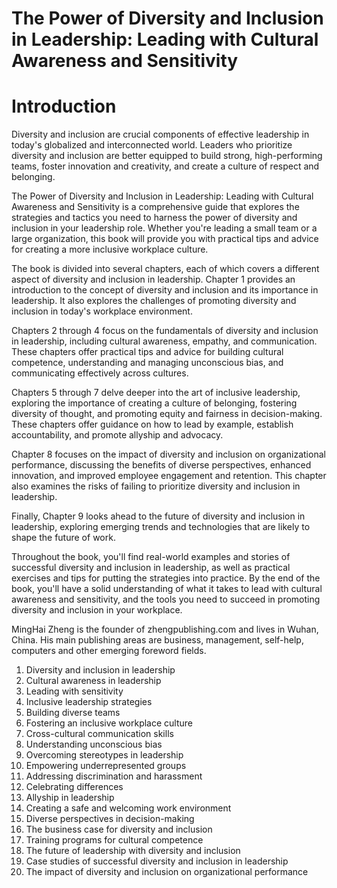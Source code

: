 # The Power of Diversity and Inclusion in Leadership: Leading with Cultural Awareness and Sensitivity

# Introduction

Diversity and inclusion are crucial components of effective leadership in today's globalized and interconnected world. Leaders who prioritize diversity and inclusion are better equipped to build strong, high-performing teams, foster innovation and creativity, and create a culture of respect and belonging.

The Power of Diversity and Inclusion in Leadership: Leading with Cultural Awareness and Sensitivity is a comprehensive guide that explores the strategies and tactics you need to harness the power of diversity and inclusion in your leadership role. Whether you're leading a small team or a large organization, this book will provide you with practical tips and advice for creating a more inclusive workplace culture.

The book is divided into several chapters, each of which covers a different aspect of diversity and inclusion in leadership. Chapter 1 provides an introduction to the concept of diversity and inclusion and its importance in leadership. It also explores the challenges of promoting diversity and inclusion in today's workplace environment.

Chapters 2 through 4 focus on the fundamentals of diversity and inclusion in leadership, including cultural awareness, empathy, and communication. These chapters offer practical tips and advice for building cultural competence, understanding and managing unconscious bias, and communicating effectively across cultures.

Chapters 5 through 7 delve deeper into the art of inclusive leadership, exploring the importance of creating a culture of belonging, fostering diversity of thought, and promoting equity and fairness in decision-making. These chapters offer guidance on how to lead by example, establish accountability, and promote allyship and advocacy.

Chapter 8 focuses on the impact of diversity and inclusion on organizational performance, discussing the benefits of diverse perspectives, enhanced innovation, and improved employee engagement and retention. This chapter also examines the risks of failing to prioritize diversity and inclusion in leadership.

Finally, Chapter 9 looks ahead to the future of diversity and inclusion in leadership, exploring emerging trends and technologies that are likely to shape the future of work.

Throughout the book, you'll find real-world examples and stories of successful diversity and inclusion in leadership, as well as practical exercises and tips for putting the strategies into practice. By the end of the book, you'll have a solid understanding of what it takes to lead with cultural awareness and sensitivity, and the tools you need to succeed in promoting diversity and inclusion in your workplace.

MingHai Zheng is the founder of zhengpublishing.com and lives in Wuhan, China. His main publishing areas are business, management, self-help, computers and other emerging foreword fields.



1. Diversity and inclusion in leadership
2. Cultural awareness in leadership
3. Leading with sensitivity
4. Inclusive leadership strategies
5. Building diverse teams
6. Fostering an inclusive workplace culture
7. Cross-cultural communication skills
8. Understanding unconscious bias
9. Overcoming stereotypes in leadership
10. Empowering underrepresented groups
11. Addressing discrimination and harassment
12. Celebrating differences
13. Allyship in leadership
14. Creating a safe and welcoming work environment
15. Diverse perspectives in decision-making
16. The business case for diversity and inclusion
17. Training programs for cultural competence
18. The future of leadership with diversity and inclusion
19. Case studies of successful diversity and inclusion in leadership
20. The impact of diversity and inclusion on organizational performance

